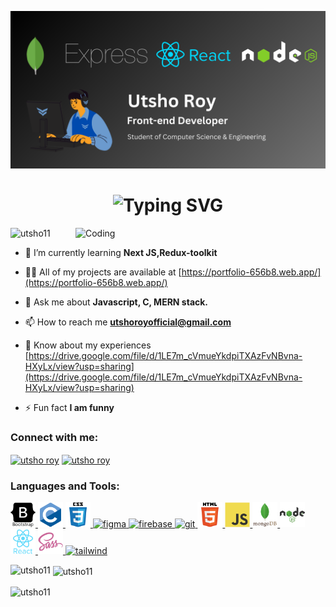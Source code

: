 [![MasterHead](https://github.com/Utsho11/Utsho11/blob/main/Banner.png)](https://portfolio-656b8.web.app/)
<h1 align="center">
    <img src="https://readme-typing-svg.herokuapp.com?font=Fira+Code&pause=1000&random=false&width=435&lines=I'm+Utsho+Roy;I'm+a+MERN-stack+web+Devloper" alt="Typing SVG" />
</h1>
<img align="right" alt="Coding" width="400" src="https://media4.giphy.com/media/WtTnAfZn6aVJfBzlN3/giphy.gif?cid=ecf05e47cqbo2qnhg2xu7zlu3o2nwgnkp2igjs5m1h5wnptv&ep=v1_gifs_related&rid=giphy.gif&ct=g">

<p align="left"> <img src="https://komarev.com/ghpvc/?username=utsho11&label=Profile%20views&color=0e75b6&style=flat" alt="utsho11" /> </p>

- 🌱 I’m currently learning **Next JS,Redux-toolkit**

- 👨‍💻 All of my projects are available at [https://portfolio-656b8.web.app/](https://portfolio-656b8.web.app/)

- 💬 Ask me about **Javascript, C, MERN stack.**

- 📫 How to reach me **utshoroyofficial@gmail.com**

- 📄 Know about my experiences [https://drive.google.com/file/d/1LE7m_cVmueYkdpiTXAzFvNBvna-HXyLx/view?usp=sharing](https://drive.google.com/file/d/1LE7m_cVmueYkdpiTXAzFvNBvna-HXyLx/view?usp=sharing)

- ⚡ Fun fact **I am funny**

<h3 align="left">Connect with me:</h3>
<p align="left">
<a href="https://linkedin.com/in/utsho roy" target="blank"><img align="center" src="https://raw.githubusercontent.com/rahuldkjain/github-profile-readme-generator/master/src/images/icons/Social/linked-in-alt.svg" alt="utsho roy" height="30" width="40" /></a>
<a href="https://www.facebook.com/profile.php?id=100074953756613" target="blank"><img align="center" src="https://imgs.search.brave.com/nWZqJGV2j3TkAAV_rtOHoln4Ubcw4TysMJHaJstkLfI/rs:fit:860:0:0/g:ce/aHR0cHM6Ly9sb2dv/ZG93bmxvYWQub3Jn/L3dwLWNvbnRlbnQv/dXBsb2Fkcy8yMDE0/LzA5L2ZhY2Vib29r/LWxvZ28tMC5wbmc" alt="utsho roy" height="30" width="40" /></a>
</p>

<h3 align="left">Languages and Tools:</h3>
<p align="left"> <a href="https://getbootstrap.com" target="_blank" rel="noreferrer"> <img src="https://raw.githubusercontent.com/devicons/devicon/master/icons/bootstrap/bootstrap-plain-wordmark.svg" alt="bootstrap" width="40" height="40"/> </a> <a href="https://www.cprogramming.com/" target="_blank" rel="noreferrer"> <img src="https://raw.githubusercontent.com/devicons/devicon/master/icons/c/c-original.svg" alt="c" width="40" height="40"/> </a> <a href="https://www.w3schools.com/css/" target="_blank" rel="noreferrer"> <img src="https://raw.githubusercontent.com/devicons/devicon/master/icons/css3/css3-original-wordmark.svg" alt="css3" width="40" height="40"/> </a> <a href="https://www.figma.com/" target="_blank" rel="noreferrer"> <img src="https://www.vectorlogo.zone/logos/figma/figma-icon.svg" alt="figma" width="40" height="40"/> </a> <a href="https://firebase.google.com/" target="_blank" rel="noreferrer"> <img src="https://www.vectorlogo.zone/logos/firebase/firebase-icon.svg" alt="firebase" width="40" height="40"/> </a> <a href="https://git-scm.com/" target="_blank" rel="noreferrer"> <img src="https://www.vectorlogo.zone/logos/git-scm/git-scm-icon.svg" alt="git" width="40" height="40"/> </a> <a href="https://www.w3.org/html/" target="_blank" rel="noreferrer"> <img src="https://raw.githubusercontent.com/devicons/devicon/master/icons/html5/html5-original-wordmark.svg" alt="html5" width="40" height="40"/> </a> <a href="https://developer.mozilla.org/en-US/docs/Web/JavaScript" target="_blank" rel="noreferrer"> <img src="https://raw.githubusercontent.com/devicons/devicon/master/icons/javascript/javascript-original.svg" alt="javascript" width="40" height="40"/> </a> <a href="https://www.mongodb.com/" target="_blank" rel="noreferrer"> <img src="https://raw.githubusercontent.com/devicons/devicon/master/icons/mongodb/mongodb-original-wordmark.svg" alt="mongodb" width="40" height="40"/> </a> <a href="https://nodejs.org" target="_blank" rel="noreferrer"> <img src="https://raw.githubusercontent.com/devicons/devicon/master/icons/nodejs/nodejs-original-wordmark.svg" alt="nodejs" width="40" height="40"/> </a> <a href="https://reactjs.org/" target="_blank" rel="noreferrer"> <img src="https://raw.githubusercontent.com/devicons/devicon/master/icons/react/react-original-wordmark.svg" alt="react" width="40" height="40"/> </a> <a href="https://sass-lang.com" target="_blank" rel="noreferrer"> <img src="https://raw.githubusercontent.com/devicons/devicon/master/icons/sass/sass-original.svg" alt="sass" width="40" height="40"/> </a> <a href="https://tailwindcss.com/" target="_blank" rel="noreferrer"> <img src="https://www.vectorlogo.zone/logos/tailwindcss/tailwindcss-icon.svg" alt="tailwind" width="40" height="40"/> </a> </p>

<p><img align="left" src="https://github-readme-stats.vercel.app/api/top-langs?username=utsho11&show_icons=true&locale=en&layout=compact" alt="utsho11" /></p>

<p>&nbsp;<img align="center" src="https://github-readme-stats.vercel.app/api?username=utsho11&show_icons=true&locale=en" alt="utsho11" /></p>

<p><img align="center" src="https://github-readme-streak-stats.herokuapp.com/?user=utsho11&" alt="utsho11" /></p>
